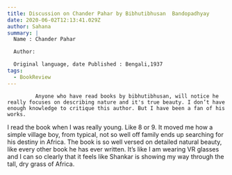```yaml
---
title: Discussion on Chander Pahar by Bibhutibhusan  Bandopadhyay
date: 2020-06-02T12:13:41.029Z
author: Sahana
summary: |
  Name : Chander Pahar

  Author: 

  Original language, date Published : Bengali,1937
tags:
  - BookReview
---
```


             Anyone who have read books by bibhutibhusan, will notice he really focuses on describing nature and it's true beauty. I don’t have enough knowledge to critique this author. But I have been a fan of his works.

 I read the book when I was really young. Like 8 or 9. It moved me how a simple village boy, from typical, not so well off family ends up searching for his destiny in Africa. The book is so well versed on detailed natural beauty, like every other book he has ever written. It’s like I am wearing VR glasses and I can so clearly that it feels like Shankar is showing my way through the tall, dry grass of Africa. 
